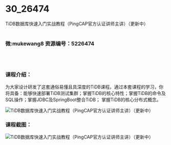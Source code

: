 # 30_26474
TiDB数据库快速入门实战教程（PingCAP官方认证讲师主讲）（更新中）
<br/></br>
<h3>微:mukewang8 资源编号：5226474</h3>
<br/></br>
<h3>课程介绍：</h3>
<p>为大家设计研发了这套通俗易懂且具深度的<a title="查看与 TiDB 相关的文章" target="_blank">TiDB</a>课程。通过本套课程的学习，你将具备：能够快速部署<a title="查看与 TiDB 相关的文章" target="_blank">TiDB</a>测试集群；掌握TiDB的核心特性；掌握TiDB的命令及SQL操作；掌握JDBC及SpringBoot整合TiDB； 掌握TiDB的核心分布式概念。</p>
<p><img src="https://www.ko996.com/wp-content/uploads/img/2022/09/1-74-300x174.png" alt="TiDB数据库快速入门实战教程（PingCAP官方认证讲师主讲）（更新中）"></p>
<div class="info-desc">
<h3>课程截图：</h3>
<p><img src="https://www.ko996.com/wp-content/uploads/img/2022/09/2-85.png" alt="TiDB数据库快速入门实战教程（PingCAP官方认证讲师主讲）（更新中）"></p>


			
</div>
